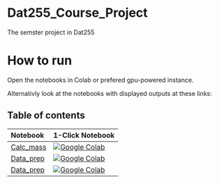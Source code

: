 # Dat255_Course_Project
The semster project in Dat255

# How to run

Open the notebooks in Colab or prefered gpu-powered instance.

Alternativly look at the notebooks with displayed outputs at these links:

## Table of contents

| Notebook    |      1-Click Notebook      |
|:----------|------|
|  [Calc_mass](https://nbviewer.org/github/AHelplessStudent/Dat255_Course_Project/blob/main/Calc_Mass.ipynb)  | [![Google Colab](https://colab.research.google.com/assets/colab-badge.svg)](https://colab.research.google.com/github/AHelplessStudent/Dat255_Course_Project/blob/main/Calc_Mass.ipynb)<br>
|  [Data_prep](https://nbviewer.org/github/AHelplessStudent/Dat255_Course_Project/blob/main/Data_prep.ipynb)  | [![Google Colab](https://colab.research.google.com/assets/colab-badge.svg)](https://colab.research.google.com/github/AHelplessStudent/Dat255_Course_Project/blob/main/Data_prep.ipynb)<br>|  [Calc_mass](https://nbviewer.org/github/AHelplessStudent/Dat255_Course_Project/blob/main/Calc_Mass.ipynb)  | [![Google Colab](https://colab.research.google.com/assets/colab-badge.svg)](https://colab.research.google.com/github/AHelplessStudent/Dat255_Course_Project/blob/main/Calc_Mass.ipynb)<br>
|  [Data_prep](https://nbviewer.org/github/AHelplessStudent/Dat255_Course_Project/blob/main/Data_prep.ipynb)  | [![Google Colab](https://colab.research.google.com/assets/colab-badge.svg)](https://colab.research.google.com/github/AHelplessStudent/Dat255_Course_Project/blob/main/Data_prep.ipynb)<br>

